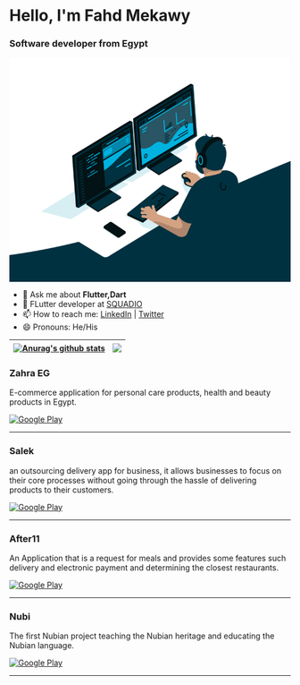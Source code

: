 <h1 align="left">Hello, I'm Fahd Mekawy</h1>
<h3 align="left"> Software developer from Egypt </h3>

 <img align="center" alt="GIF" src="https://github.com/fahdmekawy/fahdmekawy/blob/main/code.gif?raw=true" width="700" height="400" />

- 💬 Ask me about **Flutter,Dart** 
- 💼 FLutter developer at [SQUADIO](https://www.linkedin.com/in/fahdmekawy/)
- 📫 How to reach me: [LinkedIn](https://www.linkedin.com/in/fahdmekawy/)   |   [Twitter](https://twitter.com/fahd_mekawy)
- 😄 Pronouns: He/His

| <a href="https://github.com/fahdmekawy/github-readme-stats"><img align="center" src="https://github-readme-stats.vercel.app/api?username=fahdmekawy&show_icons=true&include_all_commits=true&theme=buefy&hide_border=true" alt="Anurag's github stats" /></a> | <a href="https://github.com/fahdmekawy/github-readme-stats"><img align="center" src="https://github-readme-stats.vercel.app/api/top-langs/?username=fahdmekawy&layout=compact&theme=buefy&hide_border=true" /></a> |
| ------------- | ------------- |



### Zahra EG

E-commerce application for personal care products, health and beauty products in Egypt.<br />


<p><a href="https://play.google.com/store/apps/details?id=app.zahra.egypt" target="_blank"><img alt="Google Play" src="https://img.shields.io/badge/Get%20it%20on%20google%20play-blue.svg?style=for-the-badge&logo=google-play" /></a> <p>

<hr>

<!-- - anroid : https://play.google.com/store/apps/details?id=app.zahra.egypt
---------------------------------------------------- -->


### Salek

an outsourcing delivery app for business, it allows businesses to focus on their core processes without going through the hassle of delivering products to their customers.<br />


<p><a href="https://play.google.com/store/apps/details?id=com.salek.salek_app" target="_blank"><img alt="Google Play" src="https://img.shields.io/badge/Get%20it%20on%20google%20play-blue.svg?style=for-the-badge&logo=google-play" /></a> <p>

<hr>

<!-- - anroid : https://play.google.com/store/apps/details?id=com.salek.salek_app
---------------------------------------------------- -->


### After11

An Application that is a request for meals and provides some features such delivery and electronic payment and determining the closest restaurants.<br />


<p><a href="https://play.google.com/store/apps/details?id=com.after11.online.food_delivery_app" target="_blank"><img alt="Google Play" src="https://img.shields.io/badge/Get%20it%20on%20google%20play-blue.svg?style=for-the-badge&logo=google-play" /></a> <p>

<hr>

<!-- - anroid : https://play.google.com/store/apps/details?id=com.after11.online.food_delivery_app
---------------------------------------------------- -->


### Nubi

The first Nubian project teaching the Nubian heritage and educating the Nubian language.<br />


<p><a href="https://play.google.com/store/apps/details?id=nobi.nobi" target="_blank"><img alt="Google Play" src="https://img.shields.io/badge/Get%20it%20on%20google%20play-blue.svg?style=for-the-badge&logo=google-play" /></a> <p>

<hr>

<!-- - anroid : https://play.google.com/store/apps/details?id=nobi.nobi
---------------------------------------------------- -->
